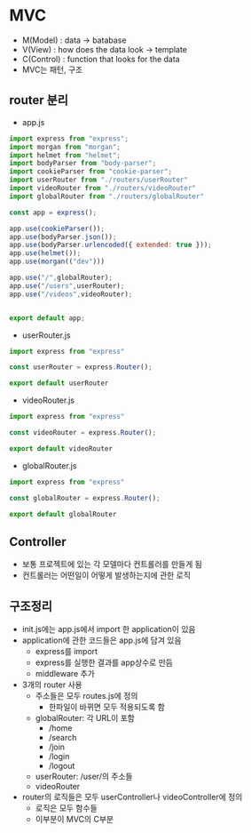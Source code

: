 # MVC
  - M(Model)   : data -> batabase
  - V(View)    : how does the data look -> template
  - C(Control) : function that looks for the data
- MVC는 패턴, 구조

## router 분리
- app.js
```js
import express from "express";
import morgan from "morgan";
import helmet from "helmet";
import bodyParser from "body-parser";
import cookieParser from "cookie-parser";
import userRouter from "./routers/userRouter"
import videoRouter from "./routers/videoRouter"
import globalRouter from "./routers/globalRouter"

const app = express();

app.use(cookieParser());
app.use(bodyParser.json());
app.use(bodyParser.urlencoded({ extended: true }));
app.use(helmet());
app.use(morgan(("dev")))

app.use("/",globalRouter);
app.use("/users",userRouter);
app.use("/videos",videoRouter);


export default app;
```
- userRouter.js
```js
import express from "express"

const userRouter = express.Router();

export default userRouter
```
- videoRouter.js
```js
import express from "express"

const videoRouter = express.Router();

export default videoRouter
```
- globalRouter.js
```js
import express from "express"

const globalRouter = express.Router();

export default globalRouter
```

## Controller
- 보통 프로젝트에 있는 각 모델마다 컨트롤러를 만들게 됨
- 컨트롤러는 어떤일이 어떻게 발생하는지에 관한 로직


## 구조정리
- init.js에는 app.js에서 import 한 application이 있음
- application에 관한 코드들은 app.js에 담겨 있음
    - express를 import
    - express를 실행한 결과를 app상수로 만듬
    - middleware 추가
- 3개의 router 사용
  - 주소들은 모두 routes.js에 정의
    - 한파일이 바뀌면 모두 적용되도록 함
  - globalRouter: 각 URL이 포함
    - /home
    - /search
    - /join
    - /login
    - /logout
  - userRouter: /user/의 주소들
  - videoRouter
- router의 로직들은 모두 userController나 videoController에 정의
  - 로직은 모두 함수들
  - 이부분이 MVC의 C부분 